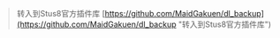 >转入到Stus8官方插件库
[https://github.com/MaidGakuen/dl_backup](https://github.com/MaidGakuen/dl_backup "转入到Stus8官方插件库")